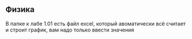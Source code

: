 ## Физика


В папке к лабе 1.01 есть файл excel, который авоматически всё считает и строит график, вам надо только ввести значения